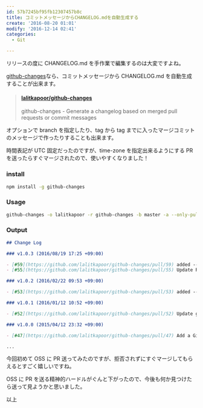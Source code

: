 ```yaml
---
id: 57b7245bf95fb12307457b8c
title: コミットメッセージからCHANGELOG.mdを自動生成する
create: '2016-08-20 01:01'
modify: '2016-12-14 02:41'
categories:
  - Git

---
```


リリースの度に CHANGELOG.md を手作業で編集するのは大変ですよね。

[github-changes](https://github.com/lalitkapoor/github-changes)なら、コミットメッセージから CHANGELOG.md を自動生成することが出来ます。

<blockquote class="embedly-card" data-card-key="efc9713d77434ae8b88ef22dda0a91e8" data-card-controls="0" data-card-width="500" data-card-type="article" data-card-align="left"><h4><a href="https://github.com/lalitkapoor/github-changes">lalitkapoor/github-changes</a></h4><p>github-changes - Generate a changelog based on merged pull requests or commit messages</p></blockquote>
<script async src="//cdn.embedly.com/widgets/platform.js" charset="UTF-8"></script>

オプションで branch を指定したり、tag から tag までに入ったマージコミットのメッセージで作ったりすることも出来ます。

時間表記が UTC 固定だったのですが、time-zone を指定出来るようにする PR を送ったらすぐマージされたので、使いやすくなりました！

<!-- more -->

### install

```bash
npm install -g github-changes
```

### Usage

```bash
github-changes -o lalitkapoor -r github-changes -b master -a --only-pulls --use-commit-body -z Asia/Tokyo
```

### Output

```md
## Change Log

### v1.0.3 (2016/08/19 17:25 +09:00)

- [#59](https://github.com/lalitkapoor/github-changes/pull/59) added --time-zone option (@YuG1224)
- [#55](https://github.com/lalitkapoor/github-changes/pull/55) Update README with correct links! (@PunkChameleon)

### v1.0.2 (2016/02/22 09:53 +09:00)

- [#53](https://github.com/lalitkapoor/github-changes/pull/53) added --for-tag option to generate changelog for single tag (@ivpusic)

### v1.0.1 (2016/01/12 10:52 +09:00)

- [#52](https://github.com/lalitkapoor/github-changes/pull/52) Update ghauth dependency (@nunorafaelrocha)

### v1.0.0 (2015/04/12 23:32 +09:00)

- [#47](https://github.com/lalitkapoor/github-changes/pull/47) Add a Gitter chat badge to README.md (@gitter-badger)

...
```

今回初めて OSS に PR 送ってみたのですが、拒否されずにすぐマージしてもらえるとすごく嬉しいですね。

OSS に PR を送る精神的ハードルがぐんと下がったので、今後も何か見つけたら送って見ようかと思いました。

以上
